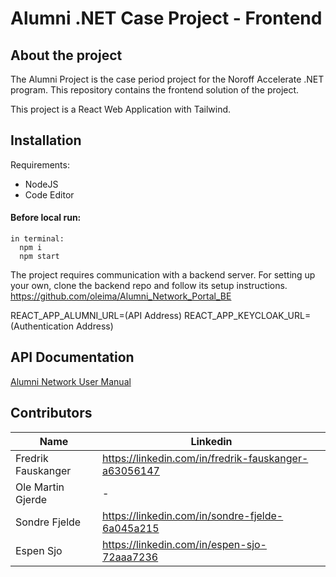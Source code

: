 # Alumni .NET Case Project - Frontend
## About the project

The Alumni Project is the case period project for the Noroff Accelerate .NET program. This repository contains the frontend solution of the project. 

This project is a React Web Application with Tailwind.

## Installation
Requirements:
- NodeJS
- Code Editor

#### Before local run:
```
in terminal:
  npm i
  npm start
```

The project requires communication with a backend server. For setting up your own, clone the backend repo and follow its setup instructions.
https://github.com/oleima/Alumni_Network_Portal_BE

REACT_APP_ALUMNI_URL=(API Address)
REACT_APP_KEYCLOAK_URL=(Authentication Address)


## API Documentation
[Alumni Network User Manual](Alumni_Network_User_Manual.pdf) 


## Contributors
| Name | Linkedin |
| ------ | ------ |
| Fredrik Fauskanger | https://linkedin.com/in/fredrik-fauskanger-a63056147 |
| Ole Martin Gjerde | - |
| Sondre Fjelde | https://linkedin.com/in/sondre-fjelde-6a045a215 |
| Espen Sjo | https://linkedin.com/in/espen-sjo-72aaa7236 |
